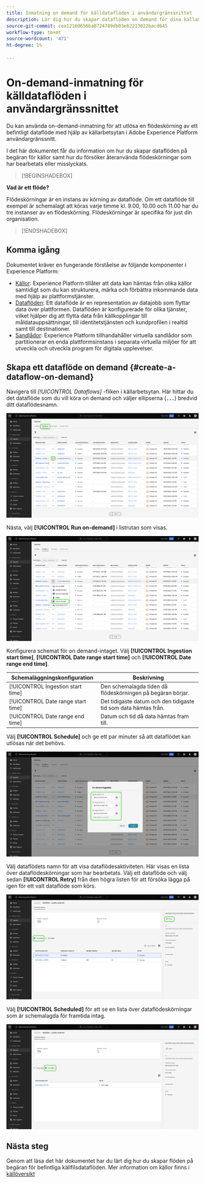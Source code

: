 ```yaml
---
title: Inmatning on demand för källdataflöden i användargränssnittet
description: Lär dig hur du skapar dataflöden on demand för dina källanslutningar med användargränssnittet i Experience Platform.
source-git-commit: cea12160656ba0724789db03e62213022bacd645
workflow-type: tm+mt
source-wordcount: '471'
ht-degree: 1%

---
```


# On-demand-inmatning för källdataflöden i användargränssnittet

Du kan använda on-demand-inmatning för att utlösa en flödeskörning av ett befintligt dataflöde med hjälp av källarbetsytan i Adobe Experience Platform användargränssnitt.

I det här dokumentet får du information om hur du skapar dataflöden på begäran för källor samt hur du försöker återanvända flödeskörningar som har bearbetats eller misslyckats.

>[!BEGINSHADEBOX]

**Vad är ett flöde?**

Flödeskörningar är en instans av körning av dataflöde. Om ett dataflöde till exempel är schemalagt att köras varje timme kl. 9.00, 10.00 och 11.00 har du tre instanser av en flödeskörning. Flödeskörningar är specifika för just din organisation.

>[!ENDSHADEBOX]

## Komma igång

Dokumentet kräver en fungerande förståelse av följande komponenter i Experience Platform:

* [Källor](../../home.md): Experience Platform tillåter att data kan hämtas från olika källor samtidigt som du kan strukturera, märka och förbättra inkommande data med hjälp av plattformstjänster.
* [Dataflöden](../../../dataflows/home.md): Ett dataflöde är en representation av datajobb som flyttar data över plattformen. Dataflöden är konfigurerade för olika tjänster, vilket hjälper dig att flytta data från källkopplingar till måldatauppsättningar, till identitetstjänsten och kundprofilen i realtid samt till destinationer.
* [Sandlådor](../../../sandboxes/home.md): Experience Platform tillhandahåller virtuella sandlådor som partitionerar en enda plattformsinstans i separata virtuella miljöer för att utveckla och utveckla program för digitala upplevelser.

## Skapa ett dataflöde on demand {#create-a-dataflow-on-demand}

Navigera till *[!UICONTROL Dataflows]* -fliken i källarbetsytan. Här hittar du det dataflöde som du vill köra on demand och väljer ellipserna (**`...`**) bredvid ditt dataflödesnamn.

![En lista med dataflöden i källarbetsytan.](../../images/tutorials/on-demand/select-dataflow.png)

Nästa, välj **[!UICONTROL Run on-demand]** i listrutan som visas.

![En rullgardinsmeny med alternativet Kör på begäran markerat.](../../images/tutorials/on-demand/run-on-demand.png)

Konfigurera schemat för on demand-intaget. Välj **[!UICONTROL Ingestion start time]**, **[!UICONTROL Date range start time]** och **[!UICONTROL Date range end time]**.

| Schemaläggningskonfiguration | Beskrivning |
| --- | --- |
| [!UICONTROL Ingestion start time] | Den schemalagda tiden då flödeskörningen på begäran börjar. |
| [!UICONTROL Date range start time] | Det tidigaste datum och den tidigaste tid som data hämtas från. |
| [!UICONTROL Date range end time] | Datum och tid då data hämtas fram till. |

Välj **[!UICONTROL Schedule]** och ge ett par minuter så att dataflödet kan utlösas när det behövs.

![Schemaläggningskonfigurationsfönstret för on demand-inmatning.](../../images/tutorials/on-demand/configure-schedule.png)

Välj dataflödets namn för att visa dataflödesaktiviteten. Här visas en lista över dataflödeskörningar som har bearbetats. Välj ett dataflöde och välj sedan **[!UICONTROL Retry]** från den högra listen för att försöka lägga på igen för ett valt dataflöde som körs.

![En lista över bearbetade flödeskörningar för ett valt dataflöde.](../../images/tutorials/on-demand/processed.png)

Välj **[!UICONTROL Scheduled]** för att se en lista över dataflödeskörningar som är schemalagda för framtida intag.

![En lista över schemalagda flöden för ett valt dataflöde.](../../images/tutorials/on-demand/scheduled.png)

## Nästa steg

Genom att läsa det här dokumentet har du lärt dig hur du skapar flöden på begäran för befintliga källfilsdataflöden. Mer information om källor finns i [källöversikt](../../home.md)